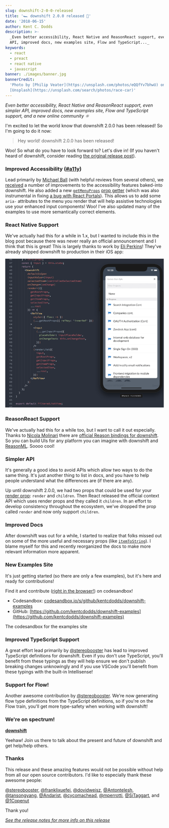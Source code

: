```yaml
---
slug: downshift-2-0-0-released
title: '🏎 downshift 2.0.0 released 🎉'
date: '2018-06-15'
author: Kent C. Dodds
description: >-
  _Even better accessibility, React Native and ReasonReact support, even simpler
  API, improved docs, new examples site, Flow and TypeScript..._
keywords:
  - react
  - preact
  - react native
  - javascript
banner: ./images/banner.jpg
bannerCredit:
  'Photo by [Philip Veater](https://unsplash.com/photos/eQQfYv7bhwU) on
  [Unsplash](https://unsplash.com/search/photos/race-car)'
---
```


_Even better accessibility, React Native and ReasonReact support, even simpler
API, improved docs, new examples site, Flow and TypeScript support, and a new
online community ⚛️_

I'm excited to let the world know that downshift 2.0.0 has been released! So I'm
going to do it now:

> Hey world! downshift 2.0.0 has been released!

Woo! So what do you have to look forward to? Let's dive in! (If you haven't
heard of downshift, consider reading
[the original release post](/blog/introducing-downshift-for-react)).

### Improved Accessibility ([**#a11y**](https://twitter.com/hashtag/a11y))

Lead primarily by [Michael Ball](https://github.com/cycomachead) (with helpful
reviews from several others), we
[received](https://github.com/downshift-js/downshift/pull/285) a number of
improvements to the accessibility features baked-into downshift. He also added a
new
[`getMenuProps`](https://github.com/downshift-js/downshift/blob/master/README.md#getmenuprops)
[prop getter](/blog/how-to-give-rendering-control-to-users-with-prop-getters)
(which was also instrumental in fixing
[a bug with React Portals](https://github.com/downshift-js/downshift/issues/287)).
This allows us to add some `aria-` attributes to the menu you render that will
help assistive technologies use your enhanced input components! Woo! I've also
updated many of the examples to use more semantically correct elements.

### React Native Support

We've actually had this for a while in 1.x, but I wanted to include this in the
blog post because there was never really an official announcement and I think
that this is great! This is largely thanks to work by
[Eli Perkins](https://github.com/eliperkins)! They've already shipped downshift
to production in their iOS app:

[![Screenshot of downshift code in React Native from Eli](./images/0.png)](https://github.com/downshift-js/downshift/issues/185#issuecomment-365965566)

### ReasonReact Support

We've actually had this for a while too, but I want to call it out especially.
Thanks to [Nicola Molinari](https://github.com/emmenko) there are
[official Reason bindings for downshift](https://github.com/downshift-js/downshift/blob/master/README.md#bindings-for-reasonml).
So you can build UIs for any platform you can imagine with downshift and
[ReasonML](https://reasonml.github.io). Soooo cool!

### Simpler API

It's generally a good idea to avoid APIs which allow two ways to do the same
thing. It's just another thing to list in docs, and you have to help people
understand what the differences are (if there are any).

Up until downshift 2.0.0, we had two props that could be used for your
[render prop](https://cdb.reacttraining.com/use-a-render-prop-50de598f11ce):
`render` and `children`. Then React released the official context API which uses
render props and they called it `children`. In an effort to develop consistency
throughout the ecosystem, we've dropped the prop called `render` and now only
support `children`.

### Improved Docs

After downshift was out for a while, I started to realize that folks missed out
on some of the more useful and necessary props (like
[`itemToString`](https://github.com/downshift-js/downshift/blob/master/README.md#itemtostring)).
I blame myself for this and recently reorganized the docs to make more relevant
information more apparent.

### New Examples Site

It's just getting started (so there are only a few examples), but it's here and
ready for contributions!

Find it and contribute
([right in the browser!](https://hackernoon.com/announcing-codesandbox-2-0-938cff3a0fcb))
on codesandbox!

- Codesandbox:
  [codesandbox.io/s/github/kentcdodds/downshift-examples](https://codesandbox.io/s/github/kentcdodds/downshift-examples)
- GitHub:
  [https://github.com/kentcdodds/downshift-examples](https://github.com/kentcdodds/downshift-examples)

<figcaption>The codesandbox for the examples site</figcaption>

### Improved TypeScript Support

A great effort lead primarily by
[@stereobooster](https://github.com/stereobooster) has lead to improved
TypeScript definitions for downshift. Even if you don't use TypeScript, you'll
benefit from these typings as they will help ensure we don't publish breaking
changes unknowingly and if you use VSCode you'll benefit from these typings with
the built-in Intellisense!

### Support for Flow!

Another awesome contribution by
[@stereobooster](https://github.com/stereobooster). We're now generating flow
type definitions from the TypeScript definitions, so if you're on the Flow
train, you'll get more type-safety when working with downshift!

### We're on spectrum!

[**downshift**](https://spectrum.chat/downshift)

Yeehaw! Join us there to talk about the present and future of downshift and get
help/help others.

### Thanks

This release and these amazing features would not be possible without help from
all our open source contributors. I'd like to especially thank these awesome
people:

[@stereobooster](https://github.com/stereobooster),
[@franklixuefei](https://github.com/franklixuefei),
[@dovidweisz](https://github.com/dovidweisz),
[@Antontelesh](https://github.com/Antontelesh),
[@tansongyang](https://github.com/tansongyang),
[@Andarist](https://github.com/Andarist),
[@cycomachead](https://github.com/cycomachead),
[@mperrotti](https://github.com/mperrotti),
[@SiTaggart](https://github.com/SiTaggart), and
[@1Copenut](https://github.com/1Copenut)

Thank you!

[_See the release notes for more info on this release_](https://github.com/downshift-js/downshift/releases/tag/v2.0.0)
